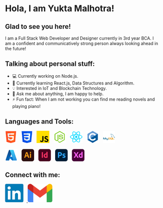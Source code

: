 <h1> Hola, I am Yukta Malhotra! </h1>

<h2> Glad to see you here! </h2>

I am a Full Stack Web Developer and Designer currently in 3rd year BCA. I am a confident and communicatively strong person always looking ahead in the future!

<h2> Talking about personal stuff: </h2>

- 💻 Currently working on Node.js.
- 📖 Currently learning React.js, Data Structures and Algorithm.
- 💡 Interested in IoT and Blockchain Technology.
- 💬 Ask me about anything, I am happy to help.
- ⚡ Fun fact: When I am not working you can find me reading novels and playing piano!

<h2> Languages and Tools: </h2>

<style>
    img{
        padding-right: 10px;
    }
</style>

<img src = "Logos/html.png" alt = "HTML" height = "40px"> <img src = "Logos/css.png" alt = "CSS" height = "40px"> <img src = "Logos/js.png" alt = "JavaScript" height = "40px"> <img src = "Logos/nodejs.png" alt = "NodeJs" height = "40px"> <img src = "Logos/reactjs.png" alt = "ReactJs" height = "40px"> <img src = "Logos/cpp.png" alt = "C++" height = "40px"> <img src = "Logos/mysql.png" alt = "MySQL" height = "40px">
<br> <br>
<img src = "Logos/azure.png" alt = "Microsoft Azure" height = "40px"> <img src = "Logos/ai.png" alt = "Adobe Illustrator" height = "40px"> <img src = "Logos/id.png" alt = "Adobe InDesign" height = "40px"> <img src = "Logos/ps.png" alt = "Adobe Photoshop" height = "40px"> <img src = "Logos/xd.png" alt = "Adobe XD" height = "40px">

<h2> Connect with me: </h2>

<a href = "https://www.linkedin.com/in/yukta-malhotra-3740ab222/" target = "_blank"> <img src = "Logos/linkedin.png" alt = "Linkedin Profile" height = "60px"> </a>
<a href = "mailto:yukta.51202.malhotra@gmail.com"> <img src = "Logos/gmail.png" alt = "Gmail" height = "60px"> </a>